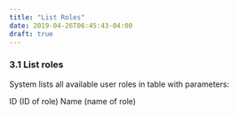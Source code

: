 ```yaml
---
title: "List Roles"
date: 2019-04-26T06:45:43-04:00
draft: true
---
```


### 3.1 List roles

System lists all available user roles in table with parameters:

ID (ID of role)
Name (name of role)

